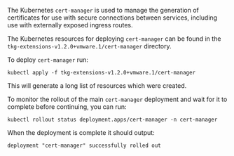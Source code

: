 The Kubernetes ``cert-manager`` is used to manage the generation of certificates for use with secure connections between services, including use with externally exposed ingress routes.

The Kubernetes resources for deploying ``cert-manager`` can be found in the ``tkg-extensions-v1.2.0+vmware.1/cert-manager`` directory.

To deploy ``cert-manager`` run:

```execute-1
kubectl apply -f tkg-extensions-v1.2.0+vmware.1/cert-manager
```

This will generate a long list of resources which were created.

To monitor the rollout of the main ``cert-manager`` deployment and wait for it to complete before continuing, you can run:

```execute-1
kubectl rollout status deployment.apps/cert-manager -n cert-manager
```

When the deployment is complete it should output:

```
deployment "cert-manager" successfully rolled out
```
